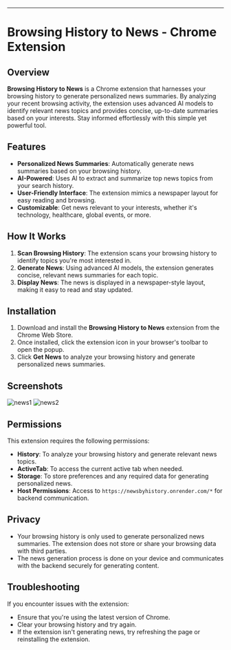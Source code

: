 
---

# Browsing History to News - Chrome Extension

## Overview

**Browsing History to News** is a Chrome extension that harnesses your browsing history to generate personalized news summaries. By analyzing your recent browsing activity, the extension uses advanced AI models to identify relevant news topics and provides concise, up-to-date summaries based on your interests. Stay informed effortlessly with this simple yet powerful tool.

## Features

- **Personalized News Summaries**: Automatically generate news summaries based on your browsing history.
- **AI-Powered**: Uses AI to extract and summarize top news topics from your search history.
- **User-Friendly Interface**: The extension mimics a newspaper layout for easy reading and browsing.
- **Customizable**: Get news relevant to your interests, whether it's technology, healthcare, global events, or more.

## How It Works

1. **Scan Browsing History**: The extension scans your browsing history to identify topics you're most interested in.
2. **Generate News**: Using advanced AI models, the extension generates concise, relevant news summaries for each topic.
3. **Display News**: The news is displayed in a newspaper-style layout, making it easy to read and stay updated.

## Installation

1. Download and install the **Browsing History to News** extension from the Chrome Web Store.
2. Once installed, click the extension icon in your browser's toolbar to open the popup.
3. Click **Get News** to analyze your browsing history and generate personalized news summaries.

## Screenshots

![news1](https://github.com/user-attachments/assets/ff8c85bd-2c4d-4500-a8bd-4fd8978063ae)
![news2](https://github.com/user-attachments/assets/8e0780fa-c8fb-4109-85d3-b91187e82d6e)

## Permissions

This extension requires the following permissions:
- **History**: To analyze your browsing history and generate relevant news topics.
- **ActiveTab**: To access the current active tab when needed.
- **Storage**: To store preferences and any required data for generating personalized news.
- **Host Permissions**: Access to `https://newsbyhistory.onrender.com/*` for backend communication.

## Privacy

- Your browsing history is only used to generate personalized news summaries. The extension does not store or share your browsing data with third parties.
- The news generation process is done on your device and communicates with the backend securely for generating content.

## Troubleshooting

If you encounter issues with the extension:
- Ensure that you're using the latest version of Chrome.
- Clear your browsing history and try again.
- If the extension isn't generating news, try refreshing the page or reinstalling the extension.

